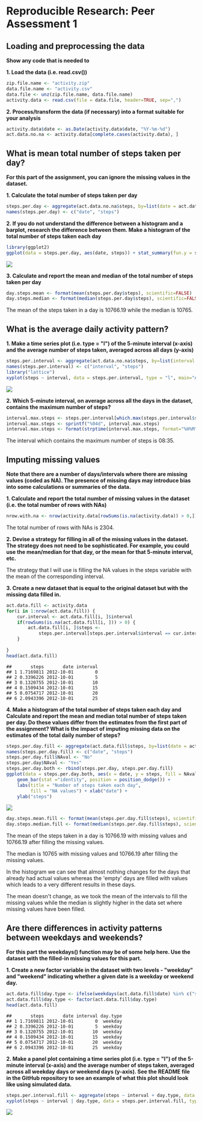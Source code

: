 # Reproducible Research: Peer Assessment 1

<!-- Set working directory -->


## Loading and preprocessing the data
**Show any code that is needed to**

**1. Load the data (i.e. read.csv())**

```r
zip.file.name <- "activity.zip"
data.file.name <- "activity.csv"
data.file <- unz(zip.file.name, data.file.name)
activity.data <- read.csv(file = data.file, header=TRUE, sep=",")
```

**2. Process/transform the data (if necessary) into a format suitable for your analysis**


```r
activity.data$date <- as.Date(activity.data$date, "%Y-%m-%d") 
act.data.no.na <- activity.data[complete.cases(activity.data), ]
```

## What is mean total number of steps taken per day?
**For this part of the assignment, you can ignore the missing values in the dataset.**

**1. Calculate the total number of steps taken per day**

```r
steps.per.day <- aggregate(act.data.no.na$steps, by=list(date = act.data.no.na$date), FUN = sum)
names(steps.per.day) <- c("date", "steps")
```

**2. If you do not understand the difference between a histogram and a barplot, research the difference between them. Make a histogram of the total number of steps taken each day**

```r
library(ggplot2)
ggplot(data = steps.per.day, aes(date, steps)) + stat_summary(fun.y = sum, geom = "bar") + ggtitle("Number of steps taken each day")
```

![](PA1_template_files/figure-html/unnamed-chunk-5-1.png)<!-- -->

**3. Calculate and report the mean and median of the total number of steps taken per day**


```r
day.steps.mean <- format(mean(steps.per.day$steps), scientific=FALSE)
day.steps.median <- format(median(steps.per.day$steps), scientific=FALSE)
```

The mean of the steps taken in a day is 10766.19 while the median is 10765.

## What is the average daily activity pattern?
**1. Make a time series plot (i.e. type = "l") of the 5-minute interval (x-axis) and the average number of steps taken, averaged across all days (y-axis)**


```r
steps.per.interval <- aggregate(act.data.no.na$steps, by=list(interval = act.data.no.na$interval), FUN = mean)
names(steps.per.interval) <- c("interval", "steps")
library("lattice")
xyplot(steps ~ interval, data = steps.per.interval, type = "l", main="Average daily activity pattern")
```

![](PA1_template_files/figure-html/unnamed-chunk-7-1.png)<!-- -->

**2. Which 5-minute interval, on average across all the days in the dataset, contains the maximum number of steps?**


```r
interval.max.steps <- steps.per.interval[which.max(steps.per.interval$steps), ]$interval
interval.max.steps <- sprintf("%04d", interval.max.steps)
interval.max.steps <- format(strptime(interval.max.steps, format="%H%M"), format = "%H:%M")
```

The interval which contains the maximum number of steps is 08:35.

## Imputing missing values
**Note that there are a number of days/intervals where there are missing values (coded as NA). The presence of missing days may introduce bias into some calculations or summaries of the data.**

**1. Calculate and report the total number of missing values in the dataset (i.e. the total number of rows with NAs)**


```r
nrow.with.na <- nrow(activity.data[rowSums(is.na(activity.data)) > 0,])
```
The total number of rows with NAs is 2304.

**2. Devise a strategy for filling in all of the missing values in the dataset. The strategy does not need to be sophisticated. For example, you could use the mean/median for that day, or the mean for that 5-minute interval, etc.**

The strategy that I will use is filling the NA values in the steps variable with the mean of the corresponding interval.

**3. Create a new dataset that is equal to the original dataset but with the missing data filled in.**


```r
act.data.fill <- activity.data
for(i in 1:nrow(act.data.fill)) {
    cur.interval <- act.data.fill[i, ]$interval
    if(rowSums(is.na(act.data.fill[i, ])) > 0) {
        act.data.fill[i, ]$steps <- 
            steps.per.interval[steps.per.interval$interval == cur.interval, ]$steps
    }
  
}
head(act.data.fill)
```

```
##       steps       date interval
## 1 1.7169811 2012-10-01        0
## 2 0.3396226 2012-10-01        5
## 3 0.1320755 2012-10-01       10
## 4 0.1509434 2012-10-01       15
## 5 0.0754717 2012-10-01       20
## 6 2.0943396 2012-10-01       25
```

**4. Make a histogram of the total number of steps taken each day and Calculate and report the mean and median total number of steps taken per day. Do these values differ from the estimates from the first part of the assignment? What is the impact of imputing missing data on the estimates of the total daily number of steps?**


```r
steps.per.day.fill <- aggregate(act.data.fill$steps, by=list(date = act.data.fill$date), FUN = sum)
names(steps.per.day.fill) <- c("date", "steps")
steps.per.day.fill$NAval <- "No"
steps.per.day$NAval <- "Yes"
steps.per.day.both <- rbind(steps.per.day, steps.per.day.fill)
ggplot(data = steps.per.day.both, aes(x = date, y = steps, fill = NAval)) +
    geom_bar(stat ="identity", position = position_dodge()) +
    labs(title = "Number of steps taken each day",
         fill = "NA values") + xlab("date") +
    ylab("steps")
```

![](PA1_template_files/figure-html/unnamed-chunk-11-1.png)<!-- -->


```r
day.steps.mean.fill <- format(mean(steps.per.day.fill$steps), scientific=FALSE)
day.steps.median.fill <- format(median(steps.per.day.fill$steps), scientific=FALSE)
```

The mean of the steps taken in a day is 10766.19 with missing values and 10766.19 after filling the missing values.

The median is 10765 with missing values and 10766.19 after filling the missing values.

In the histogram we can see that almost nothing changes for the days that already had actual values whereas the 'empty' days are filled with values which leads to a very different results in these days.

The mean doesn't change, as we took the mean of the intervals to fill the missing values while the median is slightly higher in the data set where missing values have been filled.

## Are there differences in activity patterns between weekdays and weekends?
**For this part the weekdays() function may be of some help here. Use the dataset with the filled-in missing values for this part.**

**1. Create a new factor variable in the dataset with two levels - "weekday" and "weekend" indicating whether a given date is a weekday or weekend day.**


```r
act.data.fill$day.type <- ifelse(weekdays(act.data.fill$date) %in% c("sábado", "domingo"), "weekend", "weekday")
act.data.fill$day.type <- factor(act.data.fill$day.type)
head(act.data.fill)
```

```
##       steps       date interval day.type
## 1 1.7169811 2012-10-01        0  weekday
## 2 0.3396226 2012-10-01        5  weekday
## 3 0.1320755 2012-10-01       10  weekday
## 4 0.1509434 2012-10-01       15  weekday
## 5 0.0754717 2012-10-01       20  weekday
## 6 2.0943396 2012-10-01       25  weekday
```

**2. Make a panel plot containing a time series plot (i.e. type = "l") of the 5-minute interval (x-axis) and the average number of steps taken, averaged across all weekday days or weekend days (y-axis). See the README file in the GitHub repository to see an example of what this plot should look like using simulated data.**


```r
steps.per.interval.fill <- aggregate(steps ~ interval + day.type, data = act.data.fill, FUN = "mean")
xyplot(steps ~ interval | day.type, data = steps.per.interval.fill, type = "l", main="Average daily activity pattern depending on day type")
```

![](PA1_template_files/figure-html/unnamed-chunk-14-1.png)<!-- -->
